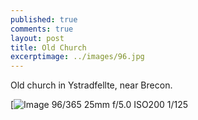 ```yaml
---
published: true
comments: true
layout: post
title: Old Church
excerptimage: ../images/96.jpg
---
```


Old church in Ystradfellte, near Brecon. 

[![Image 96/365	25mm	f/5.0	ISO200	1/125](https://www.flickr.com/photos/tmadhavan/17080586556/)